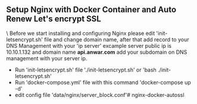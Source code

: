## Setup Nginx with Docker Container and Auto Renew Let's encrypt SSL
\\
Before we start installing and configuring Nginx please edit 'init-letsencrypt.sh' file and change domain name, after that add record to your DNS Management with your 'ip server' excample server public ip is 10.10.1.132 and domain name **api.anwar.com** add your subdomain on DNS management with your server ip.

* Run 'init-letsencrypt.sh' file './init-letsencrypt.sh' or 'bash ./init-letsencrypt.sh'
* Run 'docker-compose.yml' file with this command 'docker-compose up -d'
* edit config file 'data/nginx/server_block.conf'# nginx-docker-autossl

